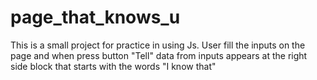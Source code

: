 # page_that_knows_u
This is a small project for practice in using  Js. User fill the inputs on the page and when press button "Tell" data from inputs appears at the right side block that starts with the words "I know that"
